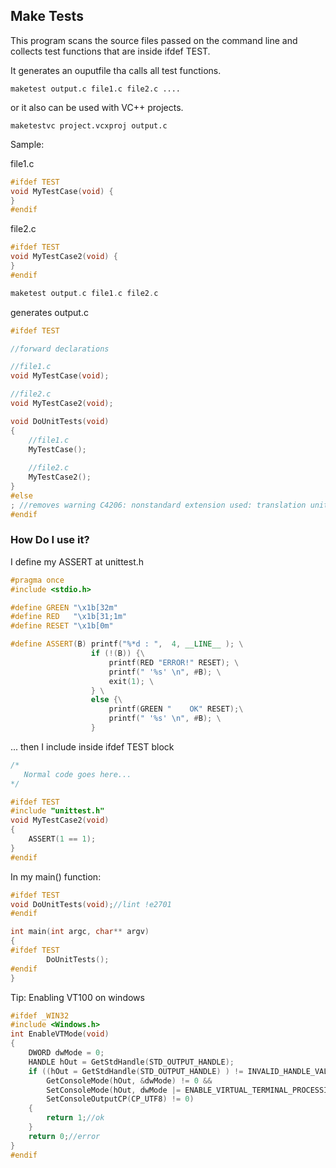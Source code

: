 ## Make Tests

This program scans the source files passed on the command line and collects test functions that are inside ifdef TEST.

It generates an ouputfile tha calls all test functions.

```
maketest output.c file1.c file2.c ....
```
or it also can be used with VC++ projects.

```
maketestvc project.vcxproj output.c
```

Sample:

file1.c

```cpp
#ifdef TEST
void MyTestCase(void) {
}
#endif
```

file2.c
```cpp
#ifdef TEST
void MyTestCase2(void) {
}
#endif
```

```cpp
maketest output.c file1.c file2.c
````

generates output.c

```cpp
#ifdef TEST

//forward declarations

//file1.c
void MyTestCase(void);

//file2.c
void MyTestCase2(void);

void DoUnitTests(void)
{
    //file1.c
    MyTestCase();    
    
    //file2.c
    MyTestCase2();    
}
#else
; //removes warning C4206: nonstandard extension used: translation unit is empty
#endif
```

### How Do I use it?

I define my ASSERT at unittest.h

```cpp
#pragma once
#include <stdio.h>

#define GREEN "\x1b[32m"
#define RED   "\x1b[31;1m"
#define RESET "\x1b[0m"

#define ASSERT(B) printf("%*d : ",  4, __LINE__ ); \
                  if (!(B)) {\
                      printf(RED "ERROR!" RESET); \
                      printf(" '%s' \n", #B); \
                      exit(1); \
                  } \
                  else {\
                      printf(GREEN "    OK" RESET);\
                      printf(" '%s' \n", #B); \
                  }
```

... then I include inside ifdef TEST block

```cpp
/*
   Normal code goes here...
*/

#ifdef TEST
#include "unittest.h"
void MyTestCase2(void)
{
    ASSERT(1 == 1);
}
#endif
```

In my main() function:

```cpp
#ifdef TEST
void DoUnitTests(void);//lint !e2701
#endif

int main(int argc, char** argv)
{
#ifdef TEST
        DoUnitTests();
#endif
}
```


Tip: Enabling VT100 on windows
```cpp
#ifdef _WIN32
#include <Windows.h>
int EnableVTMode(void)
{
    DWORD dwMode = 0;
    HANDLE hOut = GetStdHandle(STD_OUTPUT_HANDLE);
    if ((hOut = GetStdHandle(STD_OUTPUT_HANDLE) ) != INVALID_HANDLE_VALUE && 
        GetConsoleMode(hOut, &dwMode) != 0 &&
        SetConsoleMode(hOut, dwMode |= ENABLE_VIRTUAL_TERMINAL_PROCESSING) != 0 &&
        SetConsoleOutputCP(CP_UTF8) != 0)
    {
        return 1;//ok
    }
    return 0;//error
}
#endif
```

